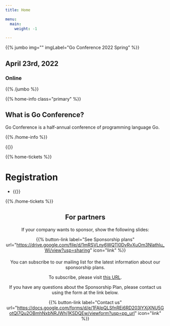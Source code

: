 ```yaml
---
title: Home

menu:
  main:
    weight: -1

---
```



{{% jumbo img="" imgLabel="Go Conference 2022 Spring" %}}

## April 23rd, 2022
### Online

{{% /jumbo %}}

{{% home-info class="primary" %}}
## What is Go Conference?

Go Conference is a half-annual conference of programming language Go.

{{% /home-info %}}

<!-- ... -->
<!-- ... -->
<!-- ... -->

{{<cfp starts="2021-10-04"
       ends="2021-12-06"
       url="https://www.papercall.io/gocon-2022-spring">}}

<!--
{{% home-speakers %}}
## Speakers

{{< button-link label="See all speakers"
                url="./speakers"
                icon="right" >}}

{{% button-link label="Ask the speakers"
url="https://app.sli.do/event/xchxcoal/"
icon="right" %}}

{{% /home-speakers %}}
-->


{{% home-tickets %}}
# Registration

<ul>
<li>{{<ticket name="Sessions"
           starts="2022-03-01"
           ends="2022-04-23"
           price="0 JPY"
           url="https://gocon.connpass.com/event/212162/">}}
</li>
</ul>

{{% /home-tickets %}}

<!--
{{% partners categories="gold,silver,bronze,green" %}}
# Partners
{{% /partners %}}
-->

<div style="text-align: center; margin-bottom: 20px;">

## For partners
If your company wants to sponsor, show the following slides:

{{% button-link label="See Sponsorship plans"
                url="https://drive.google.com/file/d/1mRSVLny6WQTl0DvRvXuOm3Nlathlu_Wi/view?usp=sharing"
                icon="link" %}}
</div>

<div style="text-align: center; margin-bottom: 20px;">

You can subscribe to our mailing list for the latest information about our sponsorship plans.

To subscribe, please visit <u>[this URL](https://groups.google.com/a/gocon.jp/g/news)</u>.

If you have any questions about the Sponsorship Plan, please contact us using the form at the link below.

{{% button-link label="Contact us"
                url="https://docs.google.com/forms/d/e/1FAIpQLSfnREi6RD203lYXjXNU5GotQl7Qu2OBmhNxbNRJWhj1KSDQEw/viewform?usp=pp_url"
                icon="link" %}}

</div>


<!-- ... -->

<!-- ... -->
